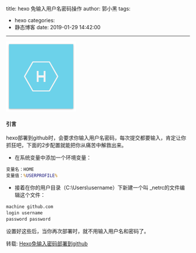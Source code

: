 title: hexo 免输入用户名密码操作
author: 郭小黑
tags:
  - hexo
categories:
  - 静态博客
date: 2019-01-29 14:42:00
---
![](/images/hexo.png)
#### 引言

hexo部署到github时，会要求你输入用户名密码，每次提交都要输入，肯定让你抓狂吧，下面的2步配置就能把你从痛苦中解救出来。


<!--more-->

- 在系统变量中添加一个环境变量：

```cmd
变量名：HOME
变量值：%USERPROFILE%
```

- 接着在你的用户目录（C:\Users\username）下新建一个叫 _netrc的文件编辑这个文件：

```cmd
machine github.com
login username
password password
```

设置好这些后，当你再次部署时，就不用输入用户名和密码了。

转载: 
[Hexo免输入密码部署到github](https://www.jianshu.com/p/e8c8ec320f0f)
